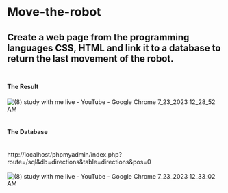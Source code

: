 # Move-the-robot
## Create a web page from the programming languages ​​CSS, HTML and link it to a database to return the last movement of the robot.<br><br>
#### The Result
![(8) study with me live - YouTube - Google Chrome 7_23_2023 12_28_52 AM](https://github.com/Areej1basfar/Move-the-robot/assets/121516453/e635aeed-7307-427e-b6b8-7678d86b9f24)<br><br>
#### The Database<br><br>
http://localhost/phpmyadmin/index.php?route=/sql&db=directions&table=directions&pos=0<br><br>
![(8) study with me live - YouTube - Google Chrome 7_23_2023 12_33_02 AM](https://github.com/Areej1basfar/Move-the-robot/assets/121516453/8a52981d-e68d-4a9f-a14c-404ae2a1cfab)



